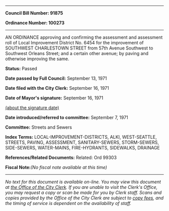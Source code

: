 

********

**Council Bill Number: 91875**
   
**Ordinance Number: 100273**
********

 AN ORDINANCE approving and confirming the assessment and assessment roll of Local Improvement District No. 6454 for the improvement of SOUTHWEST CHARLESTOWN STREET from 57th Avenue Southwest to Southwest Orleans Street; and a certain other avenue; by paving and otherwise improving the same.

**Status:** Passed
   
**Date passed by Full Council:** September 13, 1971
   
**Date filed with the City Clerk:** September 16, 1971
   
**Date of Mayor's signature:** September 16, 1971
   
[(about the signature date)](/~public/approvaldate.htm)
   
   
   
**Date introduced/referred to committee:** September 7, 1971
   
**Committee:** Streets and Sewers
   
   
**Index Terms:** LOCAL-IMPROVEMENT-DISTRICTS, ALKI, WEST-SEATTLE, STREETS, PAVING, ASSESSMENT, SANITARY-SEWERS, STORM-SEWERS, SIDE-SEWERS, WATER-MAINS, FIRE-HYDRANTS, SIDEWALKS, DRAINAGE

**References/Related Documents:** Related: Ord 99303

**Fiscal Note:**_(No fiscal note available at this time)_
********

_No text for this document is available on-line. You may view this document at [the Office of the City Clerk](http://www.seattle.gov/leg/clerk/contactUs.htm). If you are unable to visit the Clerk's Office, you may request a copy or scan be made for you by Clerk staff. Scans and copies provided by the Office of the City Clerk are subject to [copy fees](http://clerk.seattle.gov/~public/clerkfees.htm), and the timing of service is dependent on the availability of staff._

